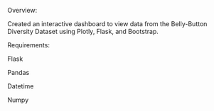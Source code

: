 Overview:

Created an interactive dashboard to view data from the Belly-Button Diversity Dataset using Plotly, Flask, and Bootstrap.

Requirements:

Flask

Pandas

Datetime

Numpy
